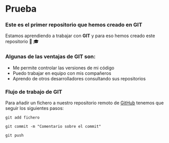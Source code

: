 # Prueba
### Este es el primer repositorio que hemos creado en GIT

Estamos aprendiendo a trabajar con **GIT** y para eso hemos creado este repositorio :boy: :mortar_board:

### Algunas de las ventajas de GIT son: 
- Me permite controlar las versiones de mi código
- Puedo trabajar en equipo con mis compañeros
- Aprendo de otros desarrolladores consultando sus repositorios

### Flujo de trabajo de GIT

Para añadir un fichero a nuestro repositorio remoto de [GitHub](https://github.com) tenemos que seguir los siguientes pasos:
```
git add fichero
```
```
git commit -m "Comentario sobre el commit"
```
```
git push
```
